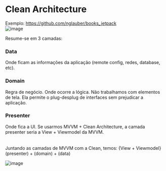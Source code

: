 # Clean Architecture

Exemplo: https://github.com/nglauber/books_jetpack <br>
![image](https://user-images.githubusercontent.com/53324891/215196265-8c26b2c0-0497-433f-8f56-94fc0e497eec.png)


Resume-se em 3 camadas:<br>
### Data
Onde ficam as informações da aplicação (remote config, redes, database, etc).<br>

### Domain
Regra de negócio. Onde ocorre a lógica. Não trabalhamos com elementos de tela. Ela permite o plug-desplug de interfaces sem prejudicar a aplicação.<br>

### Presenter
Onde fica a UI. Se usarmos MVVM + Clean Architecture, a camada presenter seria a View + Viewmodel da MVVM.<br>
<br>
<br>
Juntando as camadas de MVVM com a Clean, temos: {View + Viewmodel}(presenter) + (domain) + (data)<br>

![image](https://user-images.githubusercontent.com/53324891/215196827-508d01f3-7aac-49b7-ba3a-ddfb249eeae7.png)
